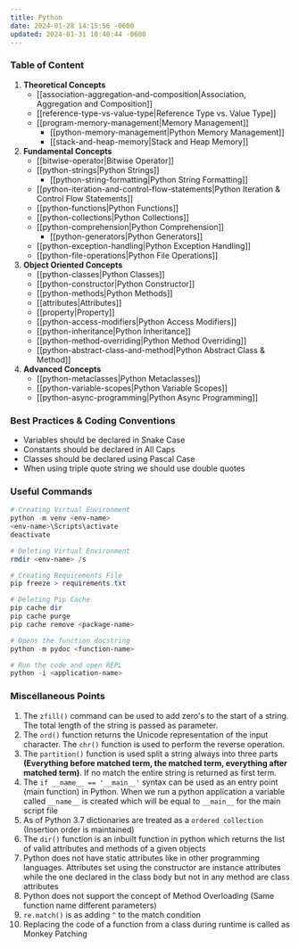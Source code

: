 ```yaml
---
title: Python
date: 2024-01-28 14:15:56 -0600
updated: 2024-01-31 10:40:44 -0600
---
```


### Table of Content

1. **Theoretical Concepts**
	* [[association-aggregation-and-composition|Association, Aggregation and Composition]]
	* [[reference-type-vs-value-type|Reference Type vs. Value Type]]
	* [[program-memory-management|Memory Management]]
		* [[python-memory-management|Python Memory Management]]
		* [[stack-and-heap-memory|Stack and Heap Memory]]
1. **Fundamental Concepts**
	* [[bitwise-operator|Bitwise Operator]]
	* [[python-strings|Python Strings]]
		* [[python-string-formatting|Python String Formatting]]
	* [[python-iteration-and-control-flow-statements|Python Iteration & Control Flow Statements]]
	* [[python-functions|Python Functions]]
	* [[python-collections|Python Collections]]
	* [[python-comprehension|Python Comprehension]]
		* [[python-generators|Python Generators]]
	* [[python-exception-handling|Python Exception Handling]]
	* [[python-file-operations|Python File Operations]]
2. **Object Oriented Concepts**
	* [[python-classes|Python Classes]]
	* [[python-constructor|Python Constructor]]
	* [[python-methods|Python Methods]]
	* [[attributes|Attributes]]
	* [[property|Property]]
	* [[python-access-modifiers|Python Access Modifiers]]
	* [[python-inheritance|Python Inheritance]]
	* [[python-method-overriding|Python Method Overriding]]
	* [[python-abstract-class-and-method|Python Abstract Class & Method]]
3. **Advanced Concepts**
	- [[python-metaclasses|Python Metaclasses]]
	- [[python-variable-scopes|Python Variable Scopes]]
	- [[python-async-programming|Python Async Programming]]

### Best Practices & Coding Conventions

* Variables should be declared in Snake Case
* Constants should be declared in All Caps
* Classes should be declared using Pascal Case
* When using triple quote string we should use double quotes

### Useful Commands

````powershell
# Creating Virtual Environment
python -m venv <env-name>
<env-name>\Scripts\activate
deactivate

# Deleting Virtual Environment
rmdir <env-name> /s

# Creating Requirements File
pip freeze > requirements.txt

# Deleting Pip Cache
pip cache dir
pip cache purge
pip cache remove <package-name>

# Opens the function docstring
python -m pydoc <function-name>

# Run the code and open REPL
python -i <application-name>
````

### Miscellaneous Points

1. The `zfill()` command can be used to add zero's to the start of a string. The total length of the string is passed as parameter.
2. The `ord()` function returns the Unicode representation of the input character. The `chr()` function is used to perform the reverse operation.
3. The `partition()` function is used split a string always into three parts **(Everything before matched term, the matched term, everything after matched term)**. If no match the entire string is returned as first term.
4. The `if __name__ == '__main__'` syntax can be used as an entry point (main function) in Python. When we run a python application a variable called `__name__` is created which will be equal to `__main__` for the main script file
5. As of Python 3.7 dictionaries are treated as a `ordered collection` (Insertion order is maintained)
6. The `dir()` function is an inbuilt function in python which returns the list of valid attributes and methods of a given objects
7. Python does not have static attributes like in other programming languages. Attributes set using the constructor are instance attributes while the one declared in the class body but not in any method are class attributes
8. Python does not support the concept of Method Overloading (Same function name different parameters)
9. `re.match()` is as adding `^` to the match condition
10. Replacing the code of a function from a class during runtime is called as Monkey Patching

